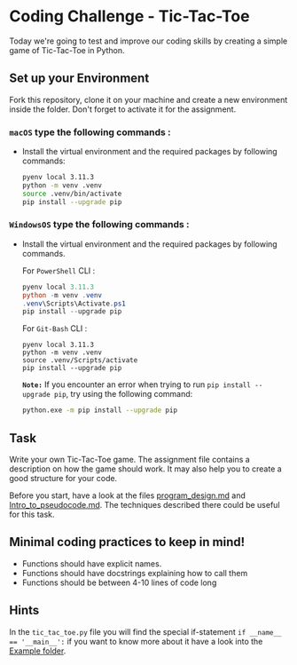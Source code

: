 # Coding Challenge - Tic-Tac-Toe

Today we're going to test and improve our coding skills by creating a simple game of Tic-Tac-Toe in Python. 

## Set up your Environment

Fork this repository, clone it on your machine and create a new environment inside the folder. Don't forget to activate it for the assignment. 

### **`macOS`** type the following commands : 


- Install the virtual environment and the required packages by following commands:

    ```BASH
    pyenv local 3.11.3
    python -m venv .venv
    source .venv/bin/activate
    pip install --upgrade pip
    ```
### **`WindowsOS`** type the following commands :

- Install the virtual environment and the required packages by following commands.

   For `PowerShell` CLI :

    ```PowerShell
    pyenv local 3.11.3
    python -m venv .venv
    .venv\Scripts\Activate.ps1
    pip install --upgrade pip
    ```

    For `Git-Bash` CLI :
    ```
    pyenv local 3.11.3
    python -m venv .venv
    source .venv/Scripts/activate
    pip install --upgrade pip
    ```

    **`Note:`**
    If you encounter an error when trying to run `pip install --upgrade pip`, try using the following command:

    ```Bash
    python.exe -m pip install --upgrade pip
    ```
    

## Task

Write your own Tic-Tac-Toe game. The assignment file contains a description on how the game should work. It may also help you to create a good structure for your code. 

Before you start, have a look at the files [program_design.md](program_design.md) and  [Intro_to_pseudocode.md](Intro_to_pseudocode.md). The techniques described there could be useful for this task. 

## Minimal coding practices to keep in mind!

- Functions should have explicit names.
- Functions should have docstrings explaining how to call them
- Functions should be between 4-10 lines of code long

## Hints

In the ```tic_tac_toe.py``` file you will find the special if-statement ```if __name__ == '__main__':``` if you want to know more about it have a look into the [Example folder](Examples).

